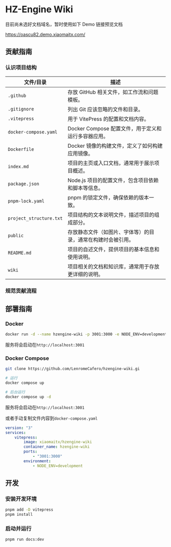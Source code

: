 # HZ-Engine Wiki

目前尚未选好文档域名，暂时使用如下 Demo 链接预览文档

https://oascu82.demo.xiaomaitx.com/

## 贡献指南

### 认识项目结构

| 文件/目录              | 描述                                         |
|-----------------------|--------------------------------------------|
| `.github`             | 存放 GitHub 相关文件，如工作流和问题模板。    |
| `.gitignore`          | 列出 Git 应该忽略的文件和目录。               |
| `.vitepress`          | 用于 VitePress 的配置和文档内容。             |
| `docker-compose.yaml` | Docker Compose 配置文件，用于定义和运行多容器应用。 |
| `Dockerfile`          | Docker 镜像的构建文件，定义了如何构建应用镜像。 |
| `index.md`           | 项目的主页或入口文档，通常用于展示项目概述。   |
| `package.json`       | Node.js 项目的配置文件，包含项目依赖和脚本等信息。 |
| `pnpm-lock.yaml`     | pnpm 的锁定文件，确保依赖的版本一致。          |
| `project_structure.txt` | 项目结构的文本说明文件，描述项目的组成部分。    |
| `public`             | 存放静态文件（如图片、字体等）的目录，通常在构建时会被引用。 |
| `README.md`          | 项目的自述文件，提供项目的基本信息和使用说明。   |
| `wiki`               | 项目相关的文档和知识库，通常用于存放更详细的说明。 |


### 规范贡献流程

## 部署指南

### Docker

```bash
docker run -d --name hzengine-wiki -p 3001:3000 -e NODE_ENV=development xiaomaitx/hzengine-wiki
```

服务将会启动在`http://localhost:3001`

### Docker Compose

```bash
git clone https://github.com/LenromeCafero/hzengine-wiki.gi

# 运行
docker compose up

# 后台运行
docker compose up -d
```

服务将会启动在`http://localhost:3001`

或者手动复制文件内容到`docker-compose.yaml`

```yaml
version: "3"
services:
    vitepress:
        image: xiaomaitx/hzengine-wiki
        container_name: hzengine-wiki
        ports:
            - "3001:3000"
        environment:
            - NODE_ENV=development

```

## 开发

### 安装开发环境

```bash
pnpm add -D vitepress
pnpm install
```

### 启动并运行

```bash
pnpm run docs:dev
```